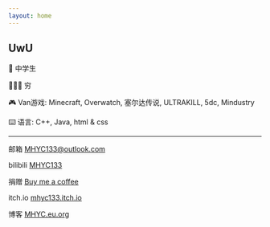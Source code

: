 ```yaml
---
layout: home
---
```


## UwU

🏫 中学生

🙅‍♂️💴 穷

🎮 Van游戏: Minecraft, Overwatch, 塞尔达传说, ULTRAKILL, 5dc, Mindustry

⌨️ 语言: C++, Java, html & css

---

邮箱 [MHYC133@outlook.com](mailto:MHYC133@outlook.com)

bilibili [MHYC133](https://space.bilibili.com/1251782597)

捐赠 [Buy me a coffee](https://www.buymeacoffee.com/MHYC)

itch.io [mhyc133.itch.io](https://mhyc133.itch.io/)

博客 [MHYC.eu.org](https://mhyc.eu.org)